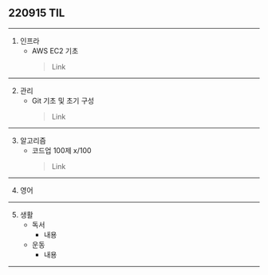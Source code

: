 ## 220915 TIL
---
1. 인프라
    - AWS EC2 기초
        > Link
---
2. 관리
    - Git 기초 및 초기 구성
        > Link
---
3. 알고리즘
    - 코드업 100제 x/100
        > Link
---
4. 영어
---
5. 생활
    - 독서
      - 내용
    - 운동
        - 내용
---